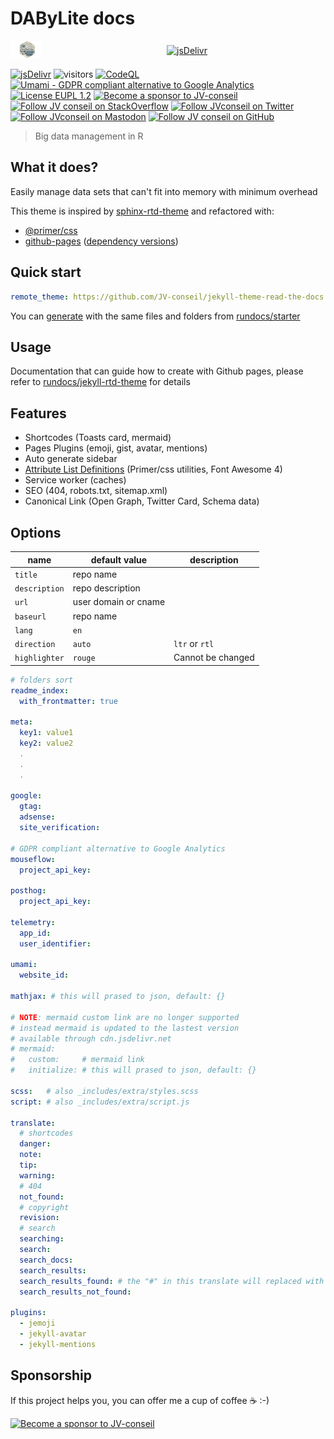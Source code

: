 # DAByLite docs

<div style="display: flex; align-items: center;">
    <div style="flex: 1; max-width: 50px;"> <!-- Adjust width as needed -->
        <img src="assets/images/DAByLite_hex.jpeg?raw=true" alt="DAByLite_hex" style="width: 50;">
    </div>
    <div style="flex: 3; padding-left: 200px;">
        <a href="https://www.jsdelivr.com/package/gh/JV-conseil/jekyll-theme-read-the-docs">
            <img src="https://data.jsdelivr.com/v1/package/gh/JV-conseil/jekyll-theme-read-the-docs/badge" alt="jsDelivr">
        </a>
    </div>
</div>



[![jsDelivr](https://data.jsdelivr.com/v1/package/gh/JV-conseil/jekyll-theme-read-the-docs/badge)](https://www.jsdelivr.com/package/gh/JV-conseil/jekyll-theme-read-the-docs)
![visitors](https://visitor-badge.laobi.icu/badge?page_id=JV-conseil.jekyll-theme-read-the-docs)
[![CodeQL](https://github.com/JV-conseil/jekyll-theme-read-the-docs/actions/workflows/codeql.yml/badge.svg?branch=dev)](https://github.com/JV-conseil/jekyll-theme-read-the-docs/actions/workflows/codeql.yml)
[![Umami - GDPR compliant alternative to Google Analytics](https://img.shields.io/badge/analytics-umami-green)](https://analytics.umami.is/share/M19mr5L7jVhHuFnb/jv-conseil.github.io "Umami - GDPR compliant alternative to Google Analytics")
[![License EUPL 1.2](https://img.shields.io/badge/License-EUPL--1.2-blue.svg)](LICENSE)
[![Become a sponsor to JV-conseil](https://img.shields.io/static/v1?label=Sponsor&message=%E2%9D%A4&logo=GitHub&color=%23fe8e86)](https://github.com/sponsors/JV-conseil "Become a sponsor to JV-conseil")
[![Follow JV conseil on StackOverflow](https://img.shields.io/stackexchange/stackoverflow/r/2477854)](https://stackoverflow.com/users/2477854/jv-conseil "Follow JV conseil on StackOverflow")
[![Follow JVconseil on Twitter](https://img.shields.io/twitter/follow/JVconseil.svg?style=social&logo=twitter)](https://twitter.com/JVconseil "Follow JVconseil on Twitter")
[![Follow JVconseil on Mastodon](https://img.shields.io/mastodon/follow/110950122046692405)](https://mastodon.social/@JVconseil "Follow JVconseil@mastodon.social on Mastodon")
[![Follow JV conseil on GitHub](https://img.shields.io/github/followers/JV-conseil?label=JV-conseil&style=social)](https://github.com/JV-conseil "Follow JV-conseil on GitHub")

<!--
![CI](https://github.com/JV-conseil/jekyll-theme-read-the-docs/workflows/CI/badge.svg?branch=develop)
[![License BSD 3-Clause](https://img.shields.io/badge/License-BSD%203--Clause-blue.svg)](LICENSE)
-->

> Big data management in R

## What it does?

Easily manage data sets that can't fit into memory with minimum overhead

This theme is inspired by [sphinx-rtd-theme](https://github.com/jekyll-theme-read-the-docs/sphinx_rtd_theme) and refactored with:

- [@primer/css](https://github.com/primer/css)
- [github-pages](https://github.com/github/pages-gem) ([dependency versions](https://pages.github.com/versions/))

## Quick start

```yml
remote_theme: https://github.com/JV-conseil/jekyll-theme-read-the-docs
```

You can [generate][rundocs/starter] with the same files and folders from [rundocs/starter][rundocs/starter]

## Usage

Documentation that can guide how to create with Github pages, please refer to [rundocs/jekyll-rtd-theme](https://github.com/rundocs/jekyll-rtd-theme) for details

## Features

- Shortcodes (Toasts card, mermaid)
- Pages Plugins (emoji, gist, avatar, mentions)
- Auto generate sidebar
- [Attribute List Definitions](https://kramdown.gettalong.org/syntax.html#attribute-list-definitions) (Primer/css utilities, Font Awesome 4)
- Service worker (caches)
- SEO (404, robots.txt, sitemap.xml)
- Canonical Link (Open Graph, Twitter Card, Schema data)

## Options

| name          | default value        | description       |
| ------------- | -------------------- | ----------------- |
| `title`       | repo name            |                   |
| `description` | repo description     |                   |
| `url`         | user domain or cname |                   |
| `baseurl`     | repo name            |                   |
| `lang`        | `en`                 |                   |
| `direction`   | `auto`               | `ltr` or `rtl`    |
| `highlighter` | `rouge`              | Cannot be changed |

```yml
# folders sort
readme_index:
  with_frontmatter: true

meta:
  key1: value1
  key2: value2
  .
  .
  .

google:
  gtag:
  adsense:
  site_verification:

# GDPR compliant alternative to Google Analytics
mouseflow:
  project_api_key:

posthog:
  project_api_key:

telemetry:
  app_id:
  user_identifier:

umami:
  website_id:

mathjax: # this will prased to json, default: {}

# NOTE: mermaid custom link are no longer supported
# instead mermaid is updated to the lastest version
# available through cdn.jsdelivr.net
# mermaid:
#   custom:     # mermaid link
#   initialize: # this will prased to json, default: {}

scss:   # also _includes/extra/styles.scss
script: # also _includes/extra/script.js

translate:
  # shortcodes
  danger:
  note:
  tip:
  warning:
  # 404
  not_found:
  # copyright
  revision:
  # search
  searching:
  search:
  search_docs:
  search_results:
  search_results_found: # the "#" in this translate will replaced with results size!
  search_results_not_found:

plugins:
  - jemoji
  - jekyll-avatar
  - jekyll-mentions
```

## Sponsorship

If this project helps you, you can offer me a cup of coffee ☕️ :-)

[![Become a sponsor to JV-conseil](https://img.shields.io/static/v1?label=Sponsor&message=%E2%9D%A4&logo=GitHub&color=%23fe8e86)](https://github.com/sponsors/JV-conseil)

<!-- links -->

[rundocs/starter]: https://github.com/rundocs/starter
